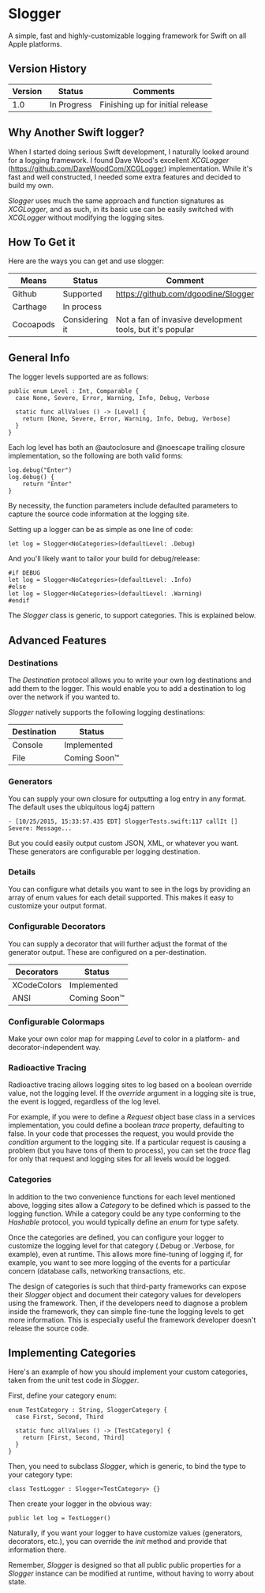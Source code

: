 # Slogger
A simple, fast and highly-customizable logging framework for Swift on all Apple platforms.

## Version History

Version | Status | Comments
--- | --- | ---
1.0 | In Progress | Finishing up for initial release


## Why Another Swift logger?

When I started doing serious Swift development, I naturally looked around for a logging framework.  I found Dave Wood's excellent *XCGLogger* (https://github.com/DaveWoodCom/XCGLogger) implementation.  While it's fast and well constructed, I needed some extra features and decided to build my own.

*Slogger* uses much the same approach and function signatures as *XCGLogger*, and as such, in its basic use can be easily switched with *XCGLogger* without modifying the logging sites.

## How To Get it
Here are the ways you can get and use slogger:

Means | Status | Comment
--- | --- | ---
Github | Supported | https://github.com/dgoodine/Slogger
Carthage | In process |
Cocoapods | Considering it | Not a fan of invasive development tools, but it's popular

## General Info

The logger levels supported are as follows:

	public enum Level : Int, Comparable {
	  case None, Severe, Error, Warning, Info, Debug, Verbose

	  static func allValues () -> [Level] {
	    return [None, Severe, Error, Warning, Info, Debug, Verbose]
	  }
	}

Each log level has both an @autoclosure and @noescape trailing closure implementation, so the following are both valid forms:

	log.debug("Enter")
	log.debug() {
		return "Enter"
	}

By necessity, the function parameters include defaulted parameters to capture the source code information at the logging site.

Setting up a logger can be as simple as one line of code:

	let log = Slogger<NoCategories>(defaultLevel: .Debug)
	
And you'll likely want to tailor your build for debug/release:

	#if DEBUG
	let log = Slogger<NoCategories>(defaultLevel: .Info)
	#else
	let log = Slogger<NoCategories>(defaultLevel: .Warning)
	#endif

The *Slogger* class is generic, to support categories.  This is explained below.

## Advanced Features

### Destinations
The *Destination* protocol allows you to write your own log destinations and add them to the logger.  This would enable you to add a destination to log over the network if you wanted to.

*Slogger* natively supports the following logging destinations:

Destination | Status
--- | ---
Console | Implemented
File | Coming Soon™


### Generators
You can supply your own closure for outputting a log entry in any format.  The default uses the ubiquitous log4j pattern

	- [10/25/2015, 15:33:57.435 EDT] SloggerTests.swift:117 callIt [] Severe: Message...
	
But you could easily output custom JSON, XML, or whatever you want.  These generators are configurable per logging destination.

### Details
You can configure what details you want to see in the logs by providing an array of enum values for each detail supported.  This makes it easy to customize your output format.

### Configurable Decorators
You can supply a decorator that will further adjust the format of the generator output.  These are configured on a per-destination.

Decorators | Status
--- | ---
XCodeColors | Implemented
ANSI | Coming Soon™

### Configurable Colormaps
Make your own color map for mapping *Level* to color in a platform- and decorator-independent way.

### Radioactive Tracing
Radioactive tracing allows logging sites to log based on a boolean override value, not the logging level.  If the *override* argument in a logging site is true, the event is logged, regardless of the log level.

For example, if you were to define a *Request* object base class in a services implementation, you could define a boolean *trace* property, defaulting to false.  In your code that processes the request, you would provide the *condition* argument to the logging site.  If a particular request is causing a problem (but you have tons of them to process), you can set the *trace* flag for only that request and logging sites for all levels would be logged.

### Categories
In addition to the two convenience functions for each level mentioned above, logging sites allow a *Category* to be defined which is passed to the logging function.  While a category could be any type conforming to the *Hashable* protocol, you would typically define an *enum* for type safety.

Once the categories are defined, you can configure your logger to customize the logging level for that category (.Debug or .Verbose, for example), even at runtime.  This allows more fine-tuning of logging if, for example, you want to see more logging of the events for a particular concern (database calls, networking transactions, etc.

The design of categories is such that third-party frameworks can expose their *Slogger* object and document their category values for developers using the framework.  Then, if the developers need to diagnose a problem inside the framework, they can simple fine-tune the logging levels to get more information.  This is especially useful the framework developer doesn't release the source code.

## Implementing Categories

Here's an example of how you should implement your custom categories, taken from the unit test code in *Slogger*.

First, define your category enum:

	enum TestCategory : String, SloggerCategory {
	  case First, Second, Third

	  static func allValues () -> [TestCategory] {
	    return [First, Second, Third]
	  }
	}

Then, you need to subclass *Slogger*, which is generic, to bind the type to your category type:

	class TestLogger : Slogger<TestCategory> {}
	
Then create your logger in the obvious way:

	public let log = TestLogger()
	
Naturally, if you want your logger to have customize values (generators, decorators, etc.), you can override the *init* method and provide that information there.

Remember, *Slogger* is designed so that all public public properties for a *Slogger* instance can be modified at runtime, without having to worry about state.





